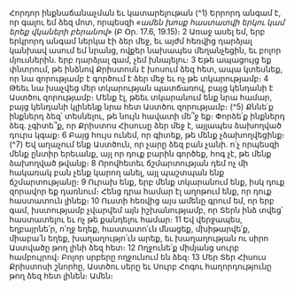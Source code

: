 
Հորդոր ինքնաճանաչման եւ կատարելութան
(^1) Երրորդ անգամ է, որ գալու եմ ձեզ մոտ, որպեսզի _«ամեն խոսք հաստատվի երկու կամ երեք վկաների բերանով»_ (Բ
Օր. 17.6, 19.15)։ 2 Առաջ ասել եմ, երբ երկրորդ անգամ ներկա էի ձեր մեջ, եւ այժմ հեռվից դարձյալ կանխավ ասում եմ
նրանց, ովքեր նախապես մեղանչեցին, եւ բոլոր մյուսներին. երբ դարձյալ գամ, չեմ խնայելու։ 3 Եթե ապացույց եք
փնտրում, թե ինձնով Քրիստոսն է խոսում ձեզ հետ, ապա կտեսնեք, որ նա զորությամբ է գործում է ձեր մեջ եւ ոչ թե
տկարությամբ։ 4 Թեեւ նա խաչվեց մեր տկարության պատճառով, բայց կենդանի է Աստծու զորությամբ։ Մենք էլ, թեեւ
տկարանում ենք նրա համար, բայց կենդանի կլինենք նրա հետ Աստծու զորությամբ։
(^5) Քննե՛ք ինքներդ ձեզ՝ տեսնելու, թե նույն հավատի մե՞ջ եք։ Փորձե՛ք ինքներդ ձեզ. չգիտե՞ք, որ Քրիստոս Հիսուսը
ձեր մեջ է, այլապես ձախողված դուրս կգաք։ 6 Բայց հույս ունեմ, որ գիտեք, թե մենք չձախողվեցինք։
(^7) Եվ աղաչում ենք Աստծուն, որ չարը ձեզ բան չանի. ո՛չ որպեսզի մենք ընտիր երեւանք, այլ որ դուք բարին գործեք,
հոգ չէ, թե մենք ձախողված թվանք։ 8 Որովհետեւ ճշմարտության դեմ ոչ մի հակառակ բան չենք կարող անել, այլ
պաշտպան ենք ճշմարտությանը։ 9 Ուրախ ենք, երբ մենք տկարանում ենք, իսկ դուք զորավոր եք դառնում։ Հենց դրա
համար էլ աղոթում ենք, որ դուք հաստատուն լինեք։ 10 Ուստի հեռվից այս ամենը գրում եմ, որ երբ գամ, խստությամբ
չվարվեմ այն իշխանությամբ, որ Տերն ինձ տվեց՝ հաստատելու եւ ոչ թե քանդելու համար։ 11 Եվ վերջապես, եղբայրնե՛ր,
ո՛ղջ եղեք, հաստատո՛ւն մնացեք, մխիթարվե՛ք, միաբա՛ն եղեք, խաղաղությո՛ւն արեք, եւ խաղաղության ու սիրո
Աստվածը թող լինի ձեզ հետ։ 12 Ողջունե՛ք միմյանց սուրբ համբույրով։ Բոլոր սրբերը ողջունում են ձեզ։ 13 Մեր Տեր Հիսուս
Քրիստոսի շնորհը, Աստծու սերը եւ Սուրբ Հոգու հաղորդությունը թող ձեզ հետ լինեն։ Ամեն։


